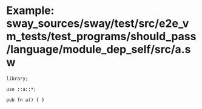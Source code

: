 # Example: sway_sources/sway/test/src/e2e_vm_tests/test_programs/should_pass/language/module_dep_self/src/a.sw

```sway
library;

use ::a::*;

pub fn a() { }

```
